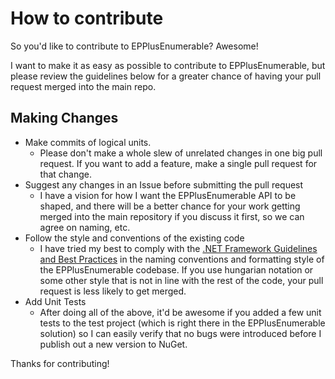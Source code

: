 # How to contribute

So you'd like to contribute to EPPlusEnumerable? Awesome!

I want to make it as easy as possible to contribute to EPPlusEnumerable, 
but please review the guidelines below for a greater chance of having your
pull request merged into the main repo.

## Making Changes

* Make commits of logical units.
  * Please don't make a whole slew of unrelated changes in one big pull request. If you
    want to add a feature, make a single pull request for that change.
* Suggest any changes in an Issue before submitting the pull request
  * I have a vision for how I want the EPPlusEnumerable API to be shaped,
    and there will be a better chance for your work getting merged into the main
    repository if you discuss it first, so we can agree on naming, etc.
* Follow the style and conventions of the existing code
  * I have tried my best to comply with the
    [.NET Framework Guidelines and Best Practices](https://msdn.microsoft.com/en-us/library/ms731197%28v=vs.110%29.aspx?f=255&MSPPError=-2147217396) 
    in the naming conventions and formatting style of the EPPlusEnumerable codebase. If you use hungarian notation or some other style that is not in 
    line with the rest of the code, your pull request is less likely to get merged.
* Add Unit Tests
  * After doing all of the above, it'd be awesome if you added a few unit tests to the
    test project (which is right there in the EPPlusEnumerable solution) so I can easily
    verify that no bugs were introduced before I publish out a new version to NuGet.


Thanks for contributing!